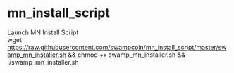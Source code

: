 # mn_install_script
Launch MN Install Script <br>
wget https://raw.githubusercontent.com/swampcoin/mn_install_script/master/swamp_mn_installer.sh && chmod +x swamp_mn_installer.sh && ./swamp_mn_installer.sh
